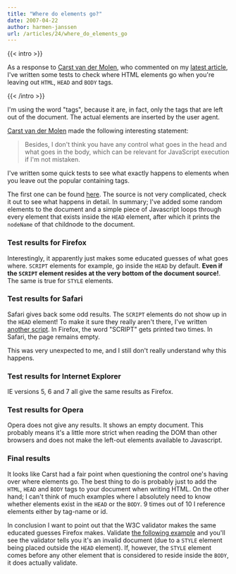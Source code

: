 ```yaml
---
title: "Where do elements go?"
date: 2007-04-22
author: harmen-janssen
url: /articles/24/where_do_elements_go
---
```


{{< intro >}}
<p>
As a response to <a href="http://www.whatstyle.net/articles/23/less_div_more_html_2#comment1243">Carst van der Molen</a>, who commented on my <a href="http://www.whatstyle.net/articles/23/less_div_more_html_2">latest article</a>, I've written some tests to check where HTML elements go when you're leaving out <code>HTML</code>, <code>HEAD</code> and <code>BODY</code> tags.</p>
{{< /intro >}}

I'm using the word "tags", because it are, in fact, only the tags that are left out of the document. The actual elements are inserted by the user agent.

[Carst van der Molen](http://www.carstvandermolen.nl) made the following interesting statement:

> Besides, I don't think you have any control what goes in the head and what goes in the body, which can be relevant for JavaScript execution if I'm not mistaken.

I've written some quick tests to see what exactly happens to elements when you leave out the popular containing tags.

The first one can be found [here](http://www.whatstyle.net/examples/nohtml1.html). The source is not very complicated, check it out to see what happens in detail. In summary; I've added some random elements to the document and a simple piece of Javascript loops through every element that exists inside the `HEAD` element, after which it prints the `nodeName` of that childnode to the document.

### Test results for Firefox

Interestingly, it apparently just makes some educated guesses of what goes where. `SCRIPT` elements for example, go inside the `HEAD` by default. **Even if the `SCRIPT` element resides at the very bottom of the document source!**. The same is true for `STYLE` elements.

### Test results for Safari

Safari gives back some odd results. The `SCRIPT` elements do not show up in the `HEAD` element! To make it sure they really aren't there, I've written [another script](http://www.whatstyle.net/examples/nohtml3.html). In Firefox, the word "SCRIPT" gets printed two times. In Safari, the page remains empty.

This was very unexpected to me, and I still don't really understand why this happens.

### Test results for Internet Explorer

IE versions 5, 6 and 7 all give the same results as Firefox.

### Test results for Opera

Opera does not give any results. It shows an empty document. This probably means it's a little more strict when reading the DOM than other browsers and does not make the left-out elements available to Javascript.

### Final results

It looks like Carst had a fair point when questioning the control one's having over where elements go. The best thing to do is probably just to add the `HTML`, `HEAD` and `BODY` tags to your document when writing HTML. On the other hand; I can't think of much examples where I absolutely need to know whether elements exist in the `HEAD` or the `BODY`. 9 times out of 10 I reference elements either by tag-name or id.

In conclusion I want to point out that the W3C validator makes the same educated guesses Firefox makes. Validate [the following example](http://www.whatstyle.net/examples/nohtml2.html) and you'll see the validator tells you it's an invalid document (due to a `STYLE` element being placed outside the `HEAD` element). If, however, the `STYLE` element comes before any other element that is considered to reside inside the `BODY`, it does actually validate.